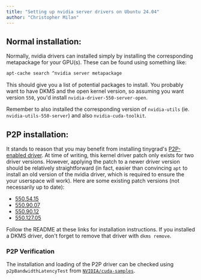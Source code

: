 ```yaml
---
title: "Setting up nvidia server drivers on Ubuntu 24.04"
author: "Christopher Milan"
---
```


## Normal installation:

Normally, nvidia drivers can installed simply by installing the corresponding
metapackage for your GPU(s). These can be found using something like:

```bash
apt-cache search ^nvidia server metapackage
```

This should give you a list of potential packages to install. You probably want
to have DKMS and the open kernel version, so assuming you want version `550`,
you'd install `nvidia-driver-550-server-open`.

Remember to also installed the corresponding version of `nvidia-utils` (ie.
`nvidia-utils-550-server`) and also `nvidia-cuda-toolkit`.

## P2P installation:

It stands to reason that you may benefit from installing tinygrad's
[P2P-enabled driver](https://github.com/tinygrad/open-gpu-kernel-modules).
At time of writing, this kernel driver patch only exists for two driver versions.
However, applying the patch to a newer driver version should be relatively
straightforward (in fact, easier than convincing `apt` to install an old version
of the nvidia driver, which is required to ensure the your userspace will work).
Here are some existing patch versions (not necessarily up to date):

 * [550.54.15](https://github.com/tinygrad/open-gpu-kernel-modules/tree/550.54.15-p2p)
 * [550.90.07](https://github.com/tinygrad/open-gpu-kernel-modules/tree/550.90.07-p2p)
 * [550.90.12](https://github.com/AIS-UCLA/open-gpu-kernel-modules/tree/550.90.12-p2p)
 * [550.127.05](https://github.com/AIS-UCLA/open-gpu-kernel-modules/tree/550.127.05-p2p)

Follow the README at these links for installation instructions. If you installed
a DKMS driver, don't forget to remove that driver with `dkms remove`.

### P2P Verification

The installation and loading of the P2P driver can be checked using `p2pBandwidthLatencyTest`
from [`NVIDIA/cuda-samples`](https://github.com/NVIDIA/cuda-samples).

